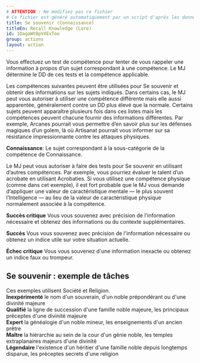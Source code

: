 ```yaml
---
# ATTENTION : Ne modifiez pas ce fichier
# Ce fichier est généré automatiquement par un script d'après les données du module Foundry VTT officiel et de sa traduction
title: Se souvenir (Connaissance)
titleEn: Recall Knowledge (Lore)
id: 1OagaWtBpVXExToo
group: actions
layout: action
---
```

<p>Vous effectuez un test de compétence pour tenter de vous rappeler une information à propos d’un sujet correspondant à une compétence. Le MJ détermine le DD de ces tests et la compétence applicable.</p><p>Les compétences suivantes peuvent être utilisées pour Se souvenir et obtenir des informations sur les sujets indiqués. Dans certains cas, le MJ peut vous autoriser à utiliser une compétence différente mais elle aussi apparentée, généralement contre un DD plus élevé que la normale. Certains sujets peuvent apparaître plusieurs fois dans ces listes mais les compétences peuvent chacune fournir des informations différentes. Par exemple, Arcanes pourrait vous permettre d’en savoir plus sur les défenses magiques d’un golem, là où Artisanat pourrait vous informer sur sa résistance impressionnante contre les attaques physiques.</p><p><strong>Connaissance</strong>: Le sujet correspondant à la sous-catégorie de la compétence de Connaissance.</p><p>Le MJ peut vous autoriser à faire des tests pour Se souvenir en utilisant d’autres compétences. Par exemple, vous pourriez évaluer le talent d’un acrobate en utilisant Acrobaties. Si vous utilisez une compétence physique (comme dans cet exemple), il est fort probable que le MJ vous demande d’appliquer une valeur de caractéristique mentale — le plus souvent l’Intelligence — au lieu de la valeur de caractéristique physique normalement associée à la compétence.</p><p><strong>Succès critique</strong>&nbsp;Vous vous souvenez avec précision de l'information nécessaire et obtenez des informations ou du contexte supplémentaires.</p><p><strong>Succès</strong>&nbsp;Vous vous souvenez avec précision de l'information nécessaire ou obtenez un indice utile sur votre situation actuelle.</p><p><strong>Échec critique</strong>&nbsp;Vous vous souvenez d'une information inexacte ou obtenez un indice faux ou trompeur.</p><h2 class="title">Se souvenir : exemple de tâches</h2><p><span>Ces exemples utilisent Société et Religion.<br><strong>Inexpérimenté</strong>&nbsp;le nom d'un souverain, d'un noble prépondérant ou d'une divinité majeure<br><strong>Qualifié</strong>&nbsp;la ligne de succession d'une famille noble majeure, les principaux préceptes d'une divinité majeure<br><strong>Expert</strong>&nbsp;la généalogie d'un noble mineur, les enseignements d'un ancien prêtre<br><strong>Maître</strong>&nbsp;la hiérarchie au sein de la cour d'un génie noble, les temples extraplanaires majeurs d'une divinité<br><strong>Légendaire</strong>&nbsp;l'existence d'un héritier d'une famille noble depuis longtemps disparue, les préceptes secrets d'une religion</span></p>
